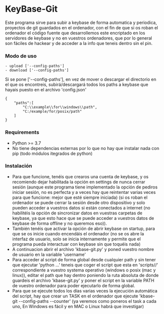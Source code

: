 # KeyBase-Git

Este programa sirve para subir a keybase de forma automatica y periodica, proyectos de git guardados en el ordenador,
con el fin de que si os roban el ordenador el código fuente que desarrollemos este encriptado en los servidores de keybase y no en vuestros ordenadores, que por lo general son fáciles de hackear y de acceder a la info que teneis dentro sin el pin.

### Modo de uso
    - upload ['--config-paths']
    - download ['--config-paths']
Si se pone ['--config-paths'], en vez de mover o descargar el directorio en el que os encontreis, subirá/descargará todos los paths a keybase que hayais puesto en el archivo 'config.json'
```
{
    "paths":[
        "C:\\example\\for\\windows\\path",
        "C:/example/for/posix/path"
    ]
}
```

### Requirements
- Python >= 3.7
- No tiene dependencias externas por lo que no hay que instalar nada con pip (todo módulos itegrados de python)

### Instalación
- Para que funcione, tenéis que crearos una cuenta de keybase, y os recomiendo dejar habilitada la opción en settings de nunca cerrar sesión (aunque este programa tiene implementado la opción de pediros iniciar sesión, no es perfecta y a veces hay que reintentar varias veces para que funcione: mejor que esté siempre iniciada) (si os roban el ordenador se puede cerrar la sesión desde otro dispositivo y solo pueden acceder a vuestros datos si están conectados a internet (no habilitéis la opción de sincronizar datos en vuestras carpetas de keybase, ya que esto hace que se puede acceder a vuestros datos de keybase de forma offline y no queremos eso)).
- También tenéis que activar la opción de abrir keybase on startup, para que se os inicie cuando encendáis el ordenador (no se os abre la interfaz de usuario, solo se inicia internamente y permite que el programa pueda interactuar con keybase sin que toquéis nada)
- A continuacion abrir el archivo 'kbase-git.py' y poned vuestro nombre de usuario en la variable 'username'
- Para acceder al script de forma global desde cualquier path y sin tener que ejecutar 'python ...' teneis que coger el script que esta en 'scripts/<OS>/' correspondiente a vuestro systema operativo (windows o posix (mac y linux)), editar el path que hay dentro poniendo la ruta absoluta de donde guardeis el archivo 'kbase-git.py' y poner el script en la variable PATH de vuestro ordenador para poder ejecutarlo de forma global.
- Para que se ejecute todos los días varias veces la ejecución automática del script, hay que crear un TASK en el ordenador que ejecute 'kbase-git --config-paths --counter' (ya veremos como poneros el task a cada uno, En Windows es fácil y en MAC o Linux habrá que investigar)